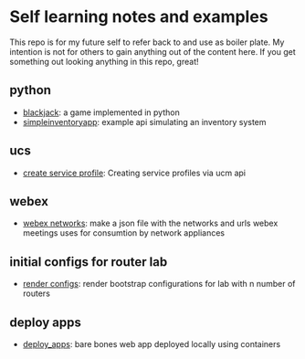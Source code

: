 # Self learning notes and examples
This repo is for my future self to refer back to and use as boiler plate. My intention is not for others to gain anything out of the content here. If you get something out looking anything in this repo, great!

## python
- [blackjack](/python/blackjack/): a game implemented in python
- [simpleinventoryapp](/simpleinventoryapp): example api simulating an inventory system

## ucs
- [create service profile](/ucs): Creating service profiles via ucm api

## webex
- [webex networks](/webex): make a json file with the networks and urls webex meetings uses for consumtion by network appliances

## initial configs for router lab
- [render configs](/lab-init): render bootstrap configurations for lab with n number of routers

## deploy apps
- [deploy_apps](/deploy-apps): bare bones web app deployed locally using containers